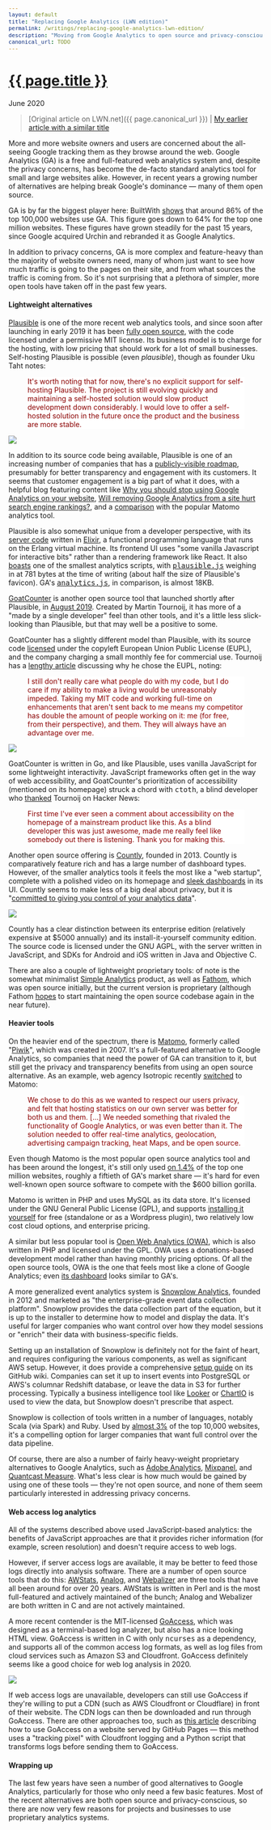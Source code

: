 ```yaml
---
layout: default
title: "Replacing Google Analytics (LWN edition)"
permalink: /writings/replacing-google-analytics-lwn-edition/
description: "Moving from Google Analytics to open source and privacy-conscious alternatives"
canonical_url: TODO
---
```

<h1><a href="{{ page.permalink }}">{{ page.title }}</a></h1>
<p class="subtitle">June 2020</p>

> [Original article on LWN.net]({{ page.canonical_url }}) \| [My earlier article with a similar title](https://benhoyt.com/writings/replacing-google-analytics)

<style>
DIV.BigQuote {
    font-style: normal;
    font-weight: normal;
    color: darkred;
    background-color: white;
    margin-left: 1cm;
    margin-right: 1cm;
}
pre {
    font-size: 90%;
    word-spacing: 0;
}
</style>


<p>More and more website owners and users are concerned about the all-seeing Google tracking them as they browse around the web. Google Analytics (GA) is a free and full-featured web analytics system and, despite the privacy concerns, has become the de-facto standard analytics tool for small and large websites alike. However, in recent years a growing number of alternatives are helping break Google's dominance &mdash; many of them open source.</p>

<p>GA is by far the biggest player here: BuiltWith <a href="https://trends.builtwith.com/analytics/Google-Analytics">shows</a> that around 86% of the top 100,000 websites use GA. This figure goes down to 64% for the top one million websites. These figures have grown steadily for the past 15 years, since Google acquired Urchin and rebranded it as Google Analytics.</p>

<p>In addition to privacy concerns, GA is more complex and feature-heavy than the majority of website owners need, many of whom just want to see how much traffic is going to the pages on their site, and from what sources the traffic is coming from. So it's not surprising that a plethora of simpler, more open tools have taken off in the past few years.</p>


<h4>Lightweight alternatives</h4>

<p><a href="https://plausible.io/">Plausible</a> is one of the more recent web analytics tools, and since soon after launching in early 2019 it has been <a href="https://plausible.io/blog/plausible-is-going-open-source">fully open source</a>, with the code licensed under a permissive MIT license. Its business model is to charge for the hosting, with low pricing that should work for a lot of small businesses. Self-hosting Plausible is possible (even <i>plausible</i>), though as founder Uku Taht notes:</p>

<div class="BigQuote">
<p>It's worth noting that for now, there's no explicit support for self-hosting Plausible. The project is still evolving quickly and maintaining a self-hosted solution would slow product development down considerably. I would love to offer a self-hosted solution in the future once the product and the business are more stable.</p>
</div>

<img src="/images/lwn-plausible.png">

<p>In addition to its source code being available, Plausible is one of an increasing number of companies that has a <a href="https://plausible.nolt.io/roadmap">publicly-visible roadmap</a>, presumably for better transparency and engagement with its customers. It seems that customer engagement is a big part of what it does, with a helpful blog featuring content like <a href="https://plausible.io/blog/remove-google-analytics">Why you should stop using Google Analytics on your website</a>, <a href="https://plausible.io/blog/google-analytics-seo">Will removing Google Analytics from a site hurt search engine rankings?</a>, and a <a href="https://plausible.io/vs-matomo">comparison</a> with the popular Matomo analytics tool.</p>

<p>Plausible is also somewhat unique from a developer perspective, with its <a href="https://github.com/plausible-insights/plausible">server code</a> written in <a href="https://elixir-lang.org/">Elixir</a>, a functional programming language that runs on the Erlang virtual machine. Its frontend UI uses "some vanilla Javascript for interactive bits" rather than a rendering framework like React. It also <a href="https://plausible.io/lightweight-web-analytics">boasts</a> one of the smallest analytics scripts, with <a href="https://plausible.io/js/plausible.js"><tt>plausible.js</tt></a> weighing in at 781 bytes at the time of writing (about half the size of Plausible's favicon). GA's <a href="https://www.google-analytics.com/analytics.js"><tt>analytics.js</tt></a>, in comparison, is almost 18KB.</p>

<p><a href="https://www.goatcounter.com/">GoatCounter</a> is another open source tool that launched shortly after Plausible, in <a href="https://www.arp242.net/goatcounter.html">August 2019</a>. Created by Martin Tournoij, it has more of a "made by a single developer" feel than other tools, and it's a little less slick-looking than Plausible, but that may well be a positive to some.</p>

<p>GoatCounter has a slightly different model than Plausible, with its source code <a href="https://www.arp242.net/license.html">licensed</a> under the copyleft European Union Public License (EUPL), and the company charging a small monthly fee for commercial use. Tournoij has a <a href="https://www.arp242.net/license.html">lengthy article</a> discussing why he chose the EUPL, noting:</p>

<div class="BigQuote">
<p>I still don't really care what people do with my code, but I do care if my ability to make a living would be unreasonably impeded. Taking my MIT code and working full-time on enhancements that aren't sent back to me means my competitor has double the amount of people working on it: me (for free, from their perspective), and them. They will always have an advantage over me.</p>
</div>

<img src="/images/lwn-goatcounter.png">

<p>GoatCounter is written in Go, and like Plausible, uses vanilla JavaScript for some lightweight interactivity. JavaScript frameworks often get in the way of web accessibility, and GoatCounter's prioritization of accessibility (mentioned on its homepage) struck a chord with <tt>ctoth</tt>, a blind developer who <a href="https://news.ycombinator.com/item?id=22047556">thanked</a> Tournoij on Hacker News:</p>

<div class="BigQuote">
<p>First time I've ever seen a comment about accessibility on the homepage of a mainstream product like this. As a blind developer this was just awesome, made me really feel like somebody out there is listening. Thank you for making this.</p>
</div>

<p>Another open source offering is <a href="https://count.ly/">Countly</a>, founded in 2013. Countly is comparatively feature rich and has a large number of dashboard types. However, of the smaller analytics tools it feels the most like a "web startup", complete with a polished video on its homepage and <a href="https://count.ly/images/home/countly-overview.png">sleek dashboards</a> in its UI. Countly seems to make less of a big deal about privacy, but it is "<a href="https://count.ly/your-data-your-rules">committed to giving you control of your analytics data</a>".</p>

<img src="/images/lwn-countly.png">

<p>Countly has a clear distinction between its enterprise edition (relatively expensive at $5000 annually) and its install-it-yourself community edition. The source code is licensed under the GNU AGPL, with the server written in JavaScript, and SDKs for Android and iOS written in Java and Objective C.</p>

<p>There are also a couple of lightweight proprietary tools: of note is the somewhat minimalist <a href="https://simpleanalytics.com/">Simple Analytics</a> product, as well as <a href="https://usefathom.com/">Fathom</a>, which was open source initially, but the current version is proprietary (although Fathom <a href="https://github.com/usefathom/fathom/issues/268">hopes</a> to start maintaining the open source codebase again in the near future).</p>


<h4>Heavier tools</h4>

<p>On the heavier end of the spectrum, there is <a href="https://matomo.org/">Matomo</a>, formerly called "<a href="https://lwn.net/Articles/372594/">Piwik</a>", which was created in 2007. It's a full-featured alternative to Google Analytics, so companies that need the power of GA can transition to it, but still get the privacy and transparency benefits from using an open source alternative. As an example, web agency Isotropic recently <a href="https://isotropic.co/moving-to-matomo-google-analytics-biggest-competition/">switched</a> to Matomo:</p>

<div class="BigQuote">
<p>We chose to do this as we wanted to respect our users privacy, and felt that hosting statistics on our own server was better for both us and them. [...] We needed something that rivaled the functionality of Google Analytics, or was even better than it. The solution needed to offer real-time analytics, geolocation, advertising campaign tracking, heat Maps, and be open source. 
</p>
</div>

<p>Even though Matomo is the most popular open source analytics tool and has been around the longest, it's still only used <a href="https://trends.builtwith.com/analytics/Matomo">on 1.4%</a> of the top one million websites, roughly a fiftieth of GA's market share &mdash; it's hard for even well-known open source software to compete with the $600 billion gorilla.</p>

<p>Matomo is written in PHP and uses MySQL as its data store. It's licensed under the GNU General Public License (GPL), and supports <a href="https://matomo.org/docs/installation/">installing it yourself</a> for free (standalone or as a Wordpress plugin), two relatively low cost cloud options, and enterprise pricing.</p>

<p>A similar but less popular tool is <a href="http://www.openwebanalytics.com/">Open Web Analytics (OWA)</a>, which is also written in PHP and licensed under the GPL. OWA uses a donations-based development model rather than having monthly pricing options. Of all the open source tools, OWA is the one that feels most like a clone of Google Analytics; even <a href="http://demo.openwebanalytics.com/owa/index.php?owa_do=base.reportDashboard&owa_siteId=c9b7d12e322c7c360fb8f7c72ffe4c41">its dashboard</a> looks similar to GA's.</p>

<p>A more generalized event analytics system is <a href="https://snowplowanalytics.com/">Snowplow Analytics</a>, founded in 2012 and marketed as "the enterprise-grade event data collection platform". Snowplow provides the data collection part of the equation, but it is up to the installer to determine how to model and display the data. It's useful for larger companies who want control over how they model sessions or "enrich" their data with business-specific fields.</p>

<p>Setting up an installation of Snowplow is definitely not for the faint of heart, and requires configuring the various components, as well as significant AWS setup. However, it does provide a comprehensive <a href="https://github.com/snowplow/snowplow/wiki/Setting-up-Snowplow">setup guide</a> on its GitHub wiki. Companies can set it up to insert events into PostgreSQL or AWS's columnar Redshift database, or leave the data in S3 for further processing. Typically a business intelligence tool like <a href="https://looker.com/">Looker</a> or <a href="https://chartio.com/">ChartIO</a> is used to view the data, but Snowplow doesn't prescribe that aspect.</p>

<p>Snowplow is collection of tools written in a number of languages, notably Scala (via Spark) and Ruby. Used by <a href="https://trends.builtwith.com/analytics/Snowplow">almost 3%</a> of the top 10,000 websites, it's a compelling option for larger companies that want full control over the data pipeline.</p>

<p>Of course, there are also a number of fairly heavy-weight proprietary alternatives to Google Analytics, such as <a href="https://www.adobe.com/nz/analytics/adobe-analytics.html">Adobe Analytics</a>, <a href="https://mixpanel.com/">Mixpanel</a>, and <a href="https://www.quantcast.com/products/measure-audience-insights/">Quantcast Measure</a>. What's less clear is how much would be gained by using one of these tools &mdash; they're not open source, and none of them seem particularly interested in addressing privacy concerns.</p>


<h4>Web access log analytics</h4>

<p>All of the systems described above used JavaScript-based analytics: the benefits of JavaScript approaches are that it provides richer information (for example, screen resolution) and doesn't require access to web logs.</p>

<p>However, if server access logs are available, it may be better to feed those logs directly into analysis software. There are a number of open source tools that do this: <a href="https://awstats.sourceforge.io/">AWStats</a>, <a href="https://analog.readthedocs.io/en/latest/">Analog</a>, and <a href="http://www.webalizer.org/">Webalizer</a> are three tools that have all been around for over 20 years. AWStats is written in Perl and is the most full-featured and actively maintained of the bunch; Analog and Webalizer are both written in C and are not actively maintained.</p>

<p>A more recent contender is the MIT-licensed <a href="https://goaccess.io/">GoAccess</a>, which was designed as a terminal-based log analyzer, but also has a nice looking HTML view. GoAccess is written in C with only <tt>ncurses</tt> as a dependency, and supports all of the common access log formats, as well as log files from cloud services such as Amazon S3 and Cloudfront. GoAccess definitely seems like a good choice for web log analysis in 2020.</p>

<img src="/images/lwn-goaccess-html.png">

<p>If web access logs are unavailable, developers can still use GoAccess if they're willing to put a CDN (such as AWS Cloudfront or Cloudflare) in front of their website. The CDN logs can then be downloaded and run through GoAccess. There are other approaches too, such as <a href="https://benhoyt.com/writings/replacing-google-analytics/">this article</a> describing how to use GoAccess on a website served by GitHub Pages &mdash; this method uses a "tracking pixel" with Cloudfront logging and a Python script that transforms logs before sending them to GoAccess.</p>


<h4>Wrapping up</h4>

<p>The last few years have seen a number of good alternatives to Google Analytics, particularly for those who only need a few basic features. Most of the recent alternatives are both open source and privacy-conscious, so there are now very few reasons for projects and businesses to use proprietary analytics systems.</p>
